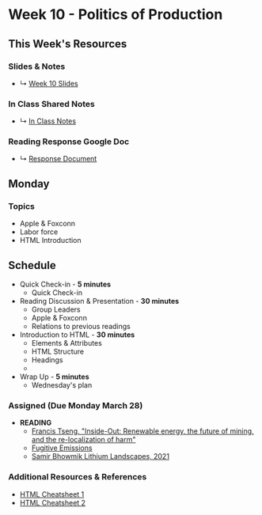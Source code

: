 # Week 10 - Politics of Production



## This Week's Resources

### Slides & Notes 
* ↳ [Week 10 Slides](https://docs.google.com/presentation/d/1_9gn0ajXIkcCAYp-FevucsOAIe_d8PmAKUJxAs0dnvI/edit?usp=sharing)
### In Class Shared Notes
* ↳ [In Class Notes](https://docs.google.com/document/d/1v2XqOosts9svJJ-VPiQWGzaDlGUvF5M6oRVBcvclF5c/edit?usp=sharing)
### Reading Response Google Doc
* ↳ [Response Document](https://docs.google.com/document/d/1z9RFLIPTfHzS9kKKNdszuYYRxVgrxREBAZ1X29DAJfs/edit?usp=sharing)

## Monday

### Topics
* Apple & Foxconn
* Labor force 
* HTML Introduction


## Schedule
* Quick Check-in - __5 minutes__
    * Quick Check-in
* Reading Discussion & Presentation - __30 minutes__
    * Group Leaders 
    * Apple & Foxconn
    * Relations to previous readings
* Introduction to HTML  - __30 minutes__
    * Elements & Attributes
    * HTML Structure
    * Headings
    *
* Wrap Up -  __5 minutes__
    * Wednesday's plan

### Assigned (**Due Monday March 28**)

* **READING**
    * [Francis Tseng, "Inside-Out: Renewable energy, the future of mining, and the re-localization of harm"](https://reports.phenomenalworld.org/inside-out/)
    * [Fugitive Emissions](https://cathodes.net/fugitive-emissions-part-1/)
    * [Samir Bhowmik Lithium Landscapes, 2021](http://mediafieldsjournal.org/lithium-landscapes/)


### Additional Resources & References
* [HTML Cheatsheet 1](https://developer.mozilla.org/en-US/docs/Learn/HTML/Cheatsheet)
* [HTML Cheatsheet 2](../tutorials_guides/html_cheatsheet.pdf)
